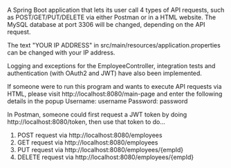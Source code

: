 A Spring Boot application that lets its user call 4 types of API requests, such as POST/GET/PUT/DELETE via either Postman or in a HTML website. 
The MySQL database at port 3306 will be changed, depending on the API request.

The text "YOUR IP ADDRESS" in src/main/resources/application.properties can be changed with your IP address.

Logging and exceptions for the EmployeeController, integration tests and authentication (with OAuth2 and JWT) have also been implemented.

If someone were to run this program and wants to execute API requests via HTML, please visit http://localhost:8080/main-page and enter the following details in the popup
Username: username
Password: password

In Postman, someone could first request a JWT token by doing http://localhost:8080/token, then use that token to do...
1. POST request via http://localhost:8080/employees
2. GET request via http://localhost:8080/employees
3. PUT request via http://localhost:8080/employees/{empId}
4. DELETE request via http://localhost:8080/employees/{empId}
